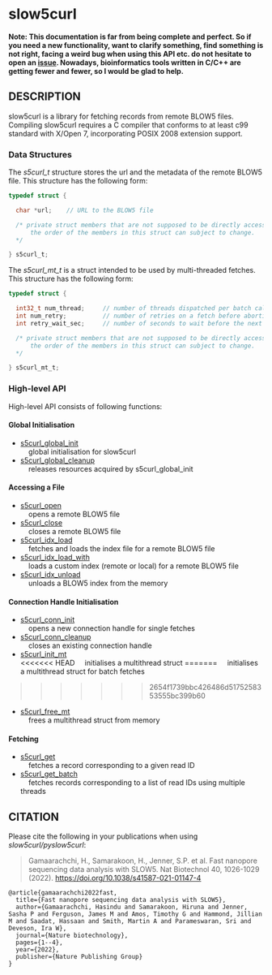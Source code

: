# slow5curl

**Note: This documentation is far from being complete and perfect. So if you need a new functionality, want to clarify something, find something is not right, facing a weird bug when using this API etc. do not hesitate to open an [issue](https://github.com/BonsonW/slow5curl/issues). Nowadays, bioinformatics tools written in C/C++ are getting fewer and fewer, so I would be glad to help.**

## DESCRIPTION
slow5curl is a library for fetching records from remote BLOW5 files. Compiling slow5curl requires a C compiler that conforms to at least c99 standard with X/Open 7, incorporating POSIX 2008 extension support.

### Data Structures
The *s5curl_t* structure stores the url and the metadata of the remote BLOW5 file. This structure has the following form:

```c
typedef struct {

  char *url;    // URL to the BLOW5 file

  /* private struct members that are not supposed to be directly accessed are not shown.
      the order of the members in this struct can subject to change.
  */

} s5curl_t;
```

The *s5curl_mt_t* is a struct intended to be used by multi-threaded fetches. This structure has the following form:

```c
typedef struct {

  int32_t num_thread;     // number of threads dispatched per batch call
  int num_retry;          // number of retries on a fetch before aborting the method (default 1)
  int retry_wait_sec;     // number of seconds to wait before the next retry (default 1)

  /* private struct members that are not supposed to be directly accessed are not shown.
      the order of the members in this struct can subject to change.
  */

} s5curl_mt_t;
```

### High-level API
High-level API consists of following functions:

#### Global Initialisation
* [s5curl_global_init](s5curl_global_init.md)<br/>
  &nbsp;&nbsp;&nbsp;&nbsp;global initialisation for slow5curl
* [s5curl_global_cleanup](s5curl_global_cleanup.md)<br/>
  &nbsp;&nbsp;&nbsp;&nbsp;releases resources acquired by s5curl_global_init

#### Accessing a File
* [s5curl_open](s5curl_open.md)<br/>
  &nbsp;&nbsp;&nbsp;&nbsp;opens a remote BLOW5 file
* [s5curl_close](s5curl_close.md)<br/>
  &nbsp;&nbsp;&nbsp;&nbsp;closes a remote BLOW5 file
* [s5curl_idx_load](s5curl_idx_load.md)<br/>
  &nbsp;&nbsp;&nbsp;&nbsp;fetches and loads the index file for a remote BLOW5 file
* [s5curl_idx_load_with](s5curl_idx_load_with.md)<br/>
  &nbsp;&nbsp;&nbsp;&nbsp;loads a custom index (remote or local) for a remote BLOW5 file
* [s5curl_idx_unload](s5curl_idx_unload.md)<br/>
  &nbsp;&nbsp;&nbsp;&nbsp;unloads a BLOW5 index from the memory

#### Connection Handle Initialisation
* [s5curl_conn_init](s5curl_conn_init.md)<br/>
  &nbsp;&nbsp;&nbsp;&nbsp;opens a new connection handle for single fetches
* [s5curl_conn_cleanup](s5curl_conn_cleanup.md)<br/>
  &nbsp;&nbsp;&nbsp;&nbsp;closes an existing connection handle
* [s5curl_init_mt](s5curl_init_mt.md)<br/>
<<<<<<< HEAD
  &nbsp;&nbsp;&nbsp;&nbsp;initialises a multithread struct
=======
  &nbsp;&nbsp;&nbsp;&nbsp;initialises a multithread struct for batch fetches
>>>>>>> 2654f1739bbc426486d5175258353555bc399b60
* [s5curl_free_mt](s5curl_free_mt.md)<br/>
  &nbsp;&nbsp;&nbsp;&nbsp;frees a multithread struct from memory

#### Fetching
* [s5curl_get](s5curl_get.md)<br/>
  &nbsp;&nbsp;&nbsp;&nbsp;fetches a record corresponding to a given read ID
* [s5curl_get_batch](s5curl_get_batch.md)<br/>
  &nbsp;&nbsp;&nbsp;&nbsp;fetches records corresponding to a list of read IDs using multiple threads

## CITATION
Please cite the following in your publications when using *slow5curl/pyslow5curl*:

> Gamaarachchi, H., Samarakoon, H., Jenner, S.P. et al. Fast nanopore sequencing data analysis with SLOW5. Nat Biotechnol 40, 1026-1029 (2022). https://doi.org/10.1038/s41587-021-01147-4

```
@article{gamaarachchi2022fast,
  title={Fast nanopore sequencing data analysis with SLOW5},
  author={Gamaarachchi, Hasindu and Samarakoon, Hiruna and Jenner, Sasha P and Ferguson, James M and Amos, Timothy G and Hammond, Jillian M and Saadat, Hassaan and Smith, Martin A and Parameswaran, Sri and Deveson, Ira W},
  journal={Nature biotechnology},
  pages={1--4},
  year={2022},
  publisher={Nature Publishing Group}
}
```


<!--
### Low-level API for reading and writing SLOW5 files
* [slow5_open_with](low_level_api/slow5_open_with.md)
    Open a SLOW5 file. User can specify the SLOW5 format.

adding read groups
setting different compression

-->
